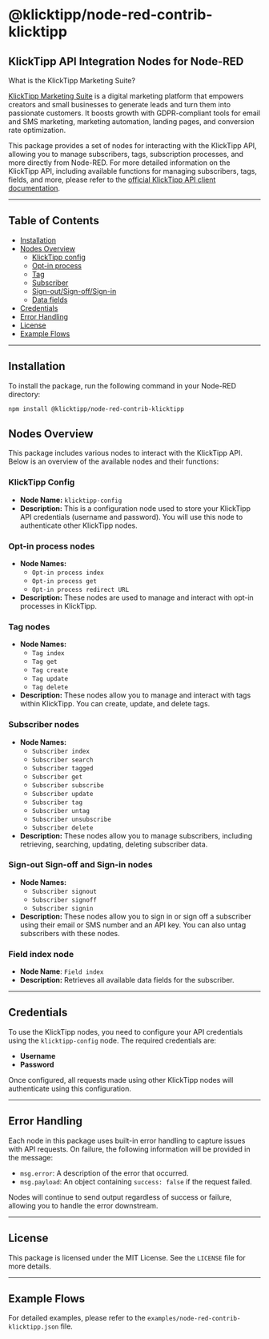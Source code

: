 # @klicktipp/node-red-contrib-klicktipp

## KlickTipp API Integration Nodes for Node-RED

What is the KlickTipp Marketing Suite?

<a href="https://www.klicktipp.com/de?source=nodered" title="E-Mail-Marketing" target="_blank" rel="noopener noreferrer">KlickTipp Marketing Suite</a> is a digital marketing platform that empowers creators and small businesses to generate leads and turn them into passionate customers. It boosts growth with GDPR-compliant tools for email and SMS marketing, marketing automation, landing pages, and conversion rate optimization.

This package provides a set of nodes for interacting with the KlickTipp API, allowing you to manage subscribers, tags, subscription processes, and more directly from Node-RED.
For more detailed information on the KlickTipp API, including available functions for managing subscribers, tags, fields, and more, please refer to the <a href="https://www.klicktipp.com/de/support/wissensdatenbank/application-programming-interface-api?source=nodered" target="_blank" rel="noopener" title="E-Mail-Marketing API">official KlickTipp API client documentation</a>.

---

## Table of Contents

- [Installation](#installation)
- [Nodes Overview](#nodes-overview)
    - [KlickTipp config](#klicktipp-config)
    - [Opt-in process](#opt-in-process-nodes)
    - [Tag](#tag-nodes)
    - [Subscriber](#subscriber-nodes)
    - [Sign-out/Sign-off/Sign-in](#sign-out-sign-off-and-sign-in-nodes)
    - [Data fields](#field-index-node)
- [Credentials](#credentials)
- [Error Handling](#error-handling)
- [License](#license)
- [Example Flows](#example-flows)

---

## Installation

To install the package, run the following command in your Node-RED directory:

```bash
npm install @klicktipp/node-red-contrib-klicktipp
```

## Nodes Overview

This package includes various nodes to interact with the KlickTipp API. Below is an overview of the available nodes and their functions:

### KlickTipp Config

- **Node Name:** `klicktipp-config`
- **Description:** This is a configuration node used to store your KlickTipp API credentials (username and password). You will use this node to authenticate other KlickTipp nodes.

### Opt-in process nodes

- **Node Names:**
  - `Opt-in process index`
  - `Opt-in process get`
  - `Opt-in process redirect URL`
- **Description:** These nodes are used to manage and interact with opt-in processes in KlickTipp.

### Tag nodes

- **Node Names:**
  - `Tag index`
  - `Tag get`
  - `Tag create`
  - `Tag update`
  - `Tag delete`
- **Description:** These nodes allow you to manage and interact with tags within KlickTipp. You can create, update, and delete tags.

### Subscriber nodes

- **Node Names:**
  - `Subscriber index`
  - `Subscriber search`
  - `Subscriber tagged`
  - `Subscriber get`
  - `Subscriber subscribe`
  - `Subscriber update`
  - `Subscriber tag`
  - `Subscriber untag`
  - `Subscriber unsubscribe`
  - `Subscriber delete`
- **Description:** These nodes allow you to manage subscribers, including retrieving, searching, updating, deleting subscriber data.

### Sign-out Sign-off and Sign-in nodes

- **Node Names:**
  - `Subscriber signout`
  - `Subscriber signoff`
  - `Subscriber signin`
- **Description:** These nodes allow you to sign in or sign off a subscriber using their email or SMS number and an API key. You can also untag subscribers with these nodes.

### Field index node
- **Node Name**: `Field index`
- **Description:**  Retrieves all available data fields for the subscriber.
---

## Credentials

To use the KlickTipp nodes, you need to configure your API credentials using the `klicktipp-config` node. The required credentials are:

- **Username**
- **Password**

Once configured, all requests made using other KlickTipp nodes will authenticate using this configuration.

---

## Error Handling

Each node in this package uses built-in error handling to capture issues with API requests. On failure, the following information will be provided in the message:

- `msg.error`: A description of the error that occurred.
- `msg.payload`: An object containing `success: false` if the request failed.

Nodes will continue to send output regardless of success or failure, allowing you to handle the error downstream.

---

## License

This package is licensed under the MIT License. See the `LICENSE` file for more details.

---

## Example Flows

For detailed examples, please refer to the `examples/node-red-contrib-klicktipp.json` file.
